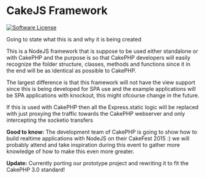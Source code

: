 # CakeJS Framework

[![Software License](https://img.shields.io/badge/license-MIT-brightgreen.svg?style=flat-square)](LICENSE.txt)

Going to state what this is and why it is being created

This is a NodeJS framework that is suppose to be used either standalone or with CakePHP and the purpose is so that CakePHP developers will easily recognize the folder structure, classes, methods and functions since it in the end will be as identical as possible to CakePHP.

The largest difference is that this framework will not have the view support since this is being developed for SPA use and the example applications will be SPA applications with knockout, this might ofcourse change in the future.

If this is used with CakePHP then all the Express.static logic will be replaced with just proxying the traffic towards the CakePHP webserver and only intercepting the socketio transfers

<b>Good to know:</b>
The development team of CakePHP is going to show how to build realtime applications with NodeJS on their CakeFest 2015 :)
we will probably attend and take inspiration during this event to gather more knowledge of how to make this even more greater.

<b>Update:</b>
Currently porting our prototype project and rewriting it to fit the CakePHP 3.0 standard!